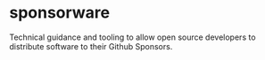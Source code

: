# sponsorware
Technical guidance and tooling to allow open source developers to distribute software to their Github Sponsors.
